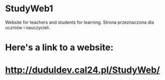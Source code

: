 # StudyWeb1
Website for teachers and students for learning. Strona przeznaczona dla uczniów i nauczycieli.
# Here's a link to a website:
# http://duduldev.cal24.pl/StudyWeb/
